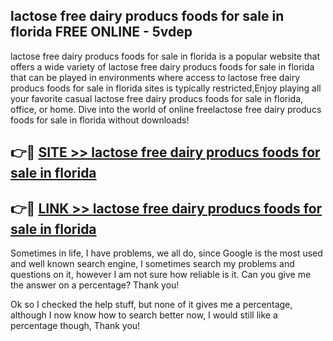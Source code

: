 ## lactose free dairy producs foods for sale in florida FREE ONLINE - 5vdep

lactose free dairy producs foods for sale in florida is a popular website that offers a wide variety of lactose free dairy producs foods for sale in florida that can be played in environments where access to lactose free dairy producs foods for sale in florida sites is typically restricted,Enjoy playing all your favorite casual lactose free dairy producs foods for sale in florida, office, or home. Dive into the world of online freelactose free dairy producs foods for sale in florida without downloads!

## 👉🔴 [SITE >> lactose free dairy producs foods for sale in florida](http://news.freeplayer.one?title=lactose_free_dairy_producs_foods_for_sale_in_florida&ref=FRRE)

## 👉🔴 [LINK >> lactose free dairy producs foods for sale in florida](http://news.freeplayer.one?title=lactose_free_dairy_producs_foods_for_sale_in_florida&ref=FREE)

Sometimes in life, I have problems, we all do, since Google is the most used and well known search engine, I sometimes search my problems and questions on it, however I am not sure how reliable is it. Can you give me the answer on a percentage? Thank you!

Ok so I checked the help stuff, but none of it gives me a percentage, although I now know how to search better now, I would still like a percentage though, Thank you!